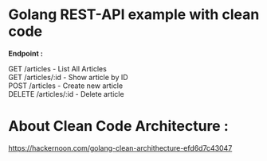 Golang REST-API example with clean code
========================================

**Endpoint :** <br/>

GET /articles - List All Articles <br/>
GET /articles/:id - Show article by ID <br/>
POST /articles - Create new article <br/>
DELETE /articles/:id - Delete article <br/>

About Clean Code Architecture :
===============================

https://hackernoon.com/golang-clean-archithecture-efd6d7c43047

